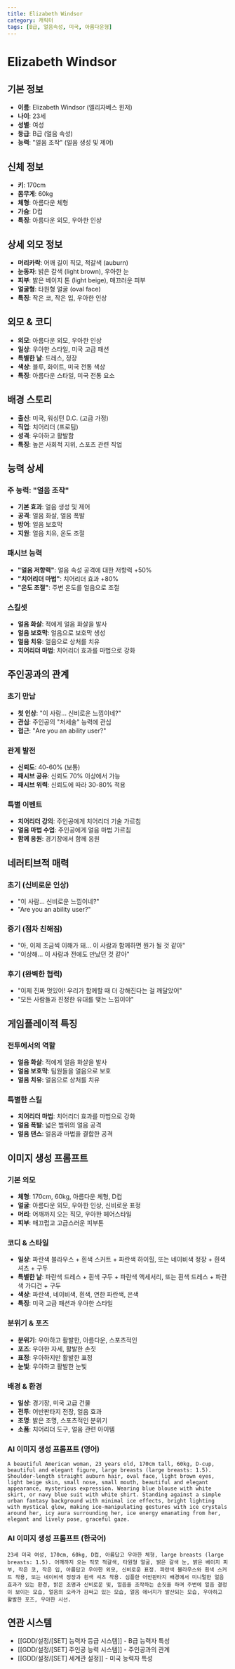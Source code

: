```yaml
---
title: Elizabeth Windsor
category: 캐릭터
tags: [B급, 얼음속성, 미국, 아름다운형]
---
```


# Elizabeth Windsor

## 기본 정보
- **이름**: Elizabeth Windsor (엘리자베스 윈저)
- **나이**: 23세
- **성별**: 여성
- **등급**: B급 (얼음 속성)
- **능력**: "얼음 조작" (얼음 생성 및 제어)

## 신체 정보
- **키**: 170cm
- **몸무게**: 60kg
- **체형**: 아름다운 체형
- **가슴**: D컵
- **특징**: 아름다운 외모, 우아한 인상

## 상세 외모 정보
- **머리카락**: 어깨 길이 직모, 적갈색 (auburn)
- **눈동자**: 밝은 갈색 (light brown), 우아한 눈
- **피부**: 밝은 베이지 톤 (light beige), 매끄러운 피부
- **얼굴형**: 타원형 얼굴 (oval face)
- **특징**: 작은 코, 작은 입, 우아한 인상

## 외모 & 코디
- **외모**: 아름다운 외모, 우아한 인상
- **일상**: 우아한 스타일, 미국 고급 패션
- **특별한 날**: 드레스, 정장
- **색상**: 블루, 화이트, 미국 전통 색상
- **특징**: 아름다운 스타일, 미국 전통 요소

## 배경 스토리
- **출신**: 미국, 워싱턴 D.C. (고급 가정)
- **직업**: 치어리더 (프로팀)
- **성격**: 우아하고 활발함
- **특징**: 높은 사회적 지위, 스포츠 관련 직업

## 능력 상세
### 주 능력: "얼음 조작"
- **기본 효과**: 얼음 생성 및 제어
- **공격**: 얼음 화살, 얼음 폭발
- **방어**: 얼음 보호막
- **지원**: 얼음 치유, 온도 조절

### 패시브 능력
- **"얼음 저항력"**: 얼음 속성 공격에 대한 저항력 +50%
- **"치어리더 마법"**: 치어리더 효과 +80%
- **"온도 조절"**: 주변 온도를 얼음으로 조절

### 스킬셋
- **얼음 화살**: 적에게 얼음 화살을 발사
- **얼음 보호막**: 얼음으로 보호막 생성
- **얼음 치유**: 얼음으로 상처를 치유
- **치어리더 마법**: 치어리더 효과를 마법으로 강화

## 주인공과의 관계
### 초기 만남
- **첫 인상**: "이 사람... 신비로운 느낌이네?"
- **관심**: 주인공의 "처세술" 능력에 관심
- **접근**: "Are you an ability user?"

### 관계 발전
- **신뢰도**: 40-60% (보통)
- **패시브 공유**: 신뢰도 70% 이상에서 가능
- **패시브 위력**: 신뢰도에 따라 30-80% 적용

### 특별 이벤트
- **치어리더 강의**: 주인공에게 치어리더 기술 가르침
- **얼음 마법 수업**: 주인공에게 얼음 마법 가르침
- **함께 응원**: 경기장에서 함께 응원

## 네러티브적 매력
### 초기 (신비로운 인상)
- "이 사람... 신비로운 느낌이네?"
- "Are you an ability user?"

### 중기 (점차 친해짐)
- "아, 이제 조금씩 이해가 돼... 이 사람과 함께하면 뭔가 될 것 같아"
- "이상해... 이 사람과 전에도 만났던 것 같아"

### 후기 (완벽한 협력)
- "이제 진짜 멋있어! 우리가 함께할 때 더 강해진다는 걸 깨달았어"
- "모든 사람들과 진정한 유대를 맺는 느낌이야"

## 게임플레이적 특징
### 전투에서의 역할
- **얼음 화살**: 적에게 얼음 화살을 발사
- **얼음 보호막**: 팀원들을 얼음으로 보호
- **얼음 치유**: 얼음으로 상처를 치유

### 특별한 스킬
- **치어리더 마법**: 치어리더 효과를 마법으로 강화
- **얼음 폭발**: 넓은 범위의 얼음 공격
- **얼음 댄스**: 얼음과 마법을 결합한 공격

## 이미지 생성 프롬프트

### 기본 외모
- **체형**: 170cm, 60kg, 아름다운 체형, D컵
- **얼굴**: 아름다운 외모, 우아한 인상, 신비로운 표정
- **머리**: 어깨까지 오는 직모, 우아한 헤어스타일
- **피부**: 매끄럽고 고급스러운 피부톤

### 코디 & 스타일
- **일상**: 파란색 블라우스 + 흰색 스커트 + 파란색 하이힐, 또는 네이비색 정장 + 흰색 셔츠 + 구두
- **특별한 날**: 파란색 드레스 + 흰색 구두 + 파란색 액세서리, 또는 흰색 드레스 + 파란색 가디건 + 구두
- **색상**: 파란색, 네이비색, 흰색, 연한 파란색, 은색
- **특징**: 미국 고급 패션과 우아한 스타일

### 분위기 & 포즈
- **분위기**: 우아하고 활발한, 아름다운, 스포츠적인
- **포즈**: 우아한 자세, 활발한 손짓
- **표정**: 우아하지만 활발한 표정
- **눈빛**: 우아하고 활발한 눈빛

### 배경 & 환경
- **일상**: 경기장, 미국 고급 건물
- **전투**: 어반판타지 전장, 얼음 효과
- **조명**: 밝은 조명, 스포츠적인 분위기
- **소품**: 치어리더 도구, 얼음 관련 아이템

### AI 이미지 생성 프롬프트 (영어)
```
A beautiful American woman, 23 years old, 170cm tall, 60kg, D-cup, beautiful and elegant figure, large breasts (large breasts: 1.5). Shoulder-length straight auburn hair, oval face, light brown eyes, light beige skin, small nose, small mouth, beautiful and elegant appearance, mysterious expression. Wearing blue blouse with white skirt, or navy blue suit with white shirt. Standing against a simple urban fantasy background with minimal ice effects, bright lighting with mystical glow, making ice-manipulating gestures with ice crystals around her, icy aura surrounding her, ice energy emanating from her, elegant and lively pose, graceful gaze.
```

### AI 이미지 생성 프롬프트 (한국어)
```
23세 미국 여성, 170cm, 60kg, D컵, 아름답고 우아한 체형, large breasts (large breasts: 1.5). 어깨까지 오는 직모 적갈색, 타원형 얼굴, 밝은 갈색 눈, 밝은 베이지 피부, 작은 코, 작은 입, 아름답고 우아한 외모, 신비로운 표정. 파란색 블라우스와 흰색 스커트 착용, 또는 네이비색 정장과 흰색 셔츠 착용. 심플한 어반판타지 배경에서 미니멀한 얼음 효과가 있는 환경, 밝은 조명과 신비로운 빛, 얼음을 조작하는 손짓을 하며 주변에 얼음 결정이 보이는 모습, 얼음의 오라가 감싸고 있는 모습, 얼음 에너지가 발산되는 모습, 우아하고 활발한 포즈, 우아한 시선.
```

## 연관 시스템
- [[GDD/설정/[SET] 능력자 등급 시스템]] - B급 능력자 특성
- [[GDD/설정/[SET] 주인공 능력 시스템]] - 주인공과의 관계
- [[GDD/설정/[SET] 세계관 설정]] - 미국 능력자 특성
